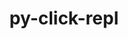 ---
title: "py-click-repl"
layout: cache
categories: [package, develop]
meta: {"versions": ["0.1.6"], "compilers": ["gcc@=7.5.0"], "oss": ["ubuntu18.04"], "platforms": ["linux"], "targets": ["x86_64", "x86_64_v3"], "stacks": ["radiuss", "root"], "num_specs": 44, "num_specs_by_stack": {"root": 44, "radiuss": 2}}
spec_details: [{"hash": "bxmebqgapltj7ysbfcgatcjr3irkuozf", "compiler": "gcc@=7.5.0", "versions": ["0.1.6"], "os": "ubuntu18.04", "platform": "linux", "target": "x86_64", "variants": ["build_system=python_pip"], "stacks": ["root"], "size": "-", "tarball": "https://binaries.spack.io/develop/build_cache/linux-ubuntu18.04-x86_64/gcc-7.5.0/py-click-repl-0.1.6/linux-ubuntu18.04-x86_64-gcc-7.5.0-py-click-repl-0.1.6-bxmebqgapltj7ysbfcgatcjr3irkuozf.spack"}, {"hash": "7kmzxcko5qahetmsu7uwpbltczf7p6wp", "compiler": "gcc@=7.5.0", "versions": ["0.1.6"], "os": "ubuntu18.04", "platform": "linux", "target": "x86_64", "variants": [], "stacks": ["root"], "size": "-", "tarball": "https://binaries.spack.io/develop/build_cache/linux-ubuntu18.04-x86_64/gcc-7.5.0/py-click-repl-0.1.6/linux-ubuntu18.04-x86_64-gcc-7.5.0-py-click-repl-0.1.6-7kmzxcko5qahetmsu7uwpbltczf7p6wp.spack"}, {"hash": "zhs5cqdl4jarxvjyvjbpzwhkta7ncpe6", "compiler": "gcc@=7.5.0", "versions": ["0.1.6"], "os": "ubuntu18.04", "platform": "linux", "target": "x86_64", "variants": [], "stacks": ["root"], "size": "-", "tarball": "https://binaries.spack.io/develop/build_cache/linux-ubuntu18.04-x86_64/gcc-7.5.0/py-click-repl-0.1.6/linux-ubuntu18.04-x86_64-gcc-7.5.0-py-click-repl-0.1.6-zhs5cqdl4jarxvjyvjbpzwhkta7ncpe6.spack"}, {"hash": "hhzlblaqot5nycnksnqx3wssexy2aisa", "compiler": "gcc@=7.5.0", "versions": ["0.1.6"], "os": "ubuntu18.04", "platform": "linux", "target": "x86_64", "variants": ["build_system=python_pip"], "stacks": ["root"], "size": "-", "tarball": "https://binaries.spack.io/develop/build_cache/linux-ubuntu18.04-x86_64/gcc-7.5.0/py-click-repl-0.1.6/linux-ubuntu18.04-x86_64-gcc-7.5.0-py-click-repl-0.1.6-hhzlblaqot5nycnksnqx3wssexy2aisa.spack"}, {"hash": "kvf6b7y6cayaypv6xpzs5gxebo6apviq", "compiler": "gcc@=7.5.0", "versions": ["0.1.6"], "os": "ubuntu18.04", "platform": "linux", "target": "x86_64", "variants": [], "stacks": ["root"], "size": "-", "tarball": "https://binaries.spack.io/develop/build_cache/linux-ubuntu18.04-x86_64/gcc-7.5.0/py-click-repl-0.1.6/linux-ubuntu18.04-x86_64-gcc-7.5.0-py-click-repl-0.1.6-kvf6b7y6cayaypv6xpzs5gxebo6apviq.spack"}, {"hash": "xkryri57bhnzlkzhqym4c3myrhyydywi", "compiler": "gcc@=7.5.0", "versions": ["0.1.6"], "os": "ubuntu18.04", "platform": "linux", "target": "x86_64", "variants": [], "stacks": ["root"], "size": "-", "tarball": "https://binaries.spack.io/develop/build_cache/linux-ubuntu18.04-x86_64/gcc-7.5.0/py-click-repl-0.1.6/linux-ubuntu18.04-x86_64-gcc-7.5.0-py-click-repl-0.1.6-xkryri57bhnzlkzhqym4c3myrhyydywi.spack"}, {"hash": "7zbgoqqleedqa5szs54ihcqdyvvropem", "compiler": "gcc@=7.5.0", "versions": ["0.1.6"], "os": "ubuntu18.04", "platform": "linux", "target": "x86_64", "variants": [], "stacks": ["root"], "size": "-", "tarball": "https://binaries.spack.io/develop/build_cache/linux-ubuntu18.04-x86_64/gcc-7.5.0/py-click-repl-0.1.6/linux-ubuntu18.04-x86_64-gcc-7.5.0-py-click-repl-0.1.6-7zbgoqqleedqa5szs54ihcqdyvvropem.spack"}, {"hash": "6xaaunhwr56l2csphk5cfnhipao2h5mq", "compiler": "gcc@=7.5.0", "versions": ["0.1.6"], "os": "ubuntu18.04", "platform": "linux", "target": "x86_64", "variants": [], "stacks": ["root"], "size": "-", "tarball": "https://binaries.spack.io/develop/build_cache/linux-ubuntu18.04-x86_64/gcc-7.5.0/py-click-repl-0.1.6/linux-ubuntu18.04-x86_64-gcc-7.5.0-py-click-repl-0.1.6-6xaaunhwr56l2csphk5cfnhipao2h5mq.spack"}, {"hash": "yiqrn7hddysvpyztkjjkdyf4r2hsdkj6", "compiler": "gcc@=7.5.0", "versions": ["0.1.6"], "os": "ubuntu18.04", "platform": "linux", "target": "x86_64", "variants": [], "stacks": ["root"], "size": "-", "tarball": "https://binaries.spack.io/develop/build_cache/linux-ubuntu18.04-x86_64/gcc-7.5.0/py-click-repl-0.1.6/linux-ubuntu18.04-x86_64-gcc-7.5.0-py-click-repl-0.1.6-yiqrn7hddysvpyztkjjkdyf4r2hsdkj6.spack"}, {"hash": "ria6hr2acxqr6fugulr2ynsasptyacj5", "compiler": "gcc@=7.5.0", "versions": ["0.1.6"], "os": "ubuntu18.04", "platform": "linux", "target": "x86_64", "variants": [], "stacks": ["root"], "size": "-", "tarball": "https://binaries.spack.io/develop/build_cache/linux-ubuntu18.04-x86_64/gcc-7.5.0/py-click-repl-0.1.6/linux-ubuntu18.04-x86_64-gcc-7.5.0-py-click-repl-0.1.6-ria6hr2acxqr6fugulr2ynsasptyacj5.spack"}, {"hash": "sdbjc2azultrrkjjuft37rff4woo57am", "compiler": "gcc@=7.5.0", "versions": ["0.1.6"], "os": "ubuntu18.04", "platform": "linux", "target": "x86_64", "variants": [], "stacks": ["root"], "size": "-", "tarball": "https://binaries.spack.io/develop/build_cache/linux-ubuntu18.04-x86_64/gcc-7.5.0/py-click-repl-0.1.6/linux-ubuntu18.04-x86_64-gcc-7.5.0-py-click-repl-0.1.6-sdbjc2azultrrkjjuft37rff4woo57am.spack"}, {"hash": "lxqpfhzernlu7gv5bklj5z7xhk75gon2", "compiler": "gcc@=7.5.0", "versions": ["0.1.6"], "os": "ubuntu18.04", "platform": "linux", "target": "x86_64", "variants": ["build_system=python_pip"], "stacks": ["root"], "size": "-", "tarball": "https://binaries.spack.io/develop/build_cache/linux-ubuntu18.04-x86_64/gcc-7.5.0/py-click-repl-0.1.6/linux-ubuntu18.04-x86_64-gcc-7.5.0-py-click-repl-0.1.6-lxqpfhzernlu7gv5bklj5z7xhk75gon2.spack"}, {"hash": "k3fmeh4ec42fa7ji4am46xn7bkttds4l", "compiler": "gcc@=7.5.0", "versions": ["0.1.6"], "os": "ubuntu18.04", "platform": "linux", "target": "x86_64", "variants": [], "stacks": ["root"], "size": "-", "tarball": "https://binaries.spack.io/develop/build_cache/linux-ubuntu18.04-x86_64/gcc-7.5.0/py-click-repl-0.1.6/linux-ubuntu18.04-x86_64-gcc-7.5.0-py-click-repl-0.1.6-k3fmeh4ec42fa7ji4am46xn7bkttds4l.spack"}, {"hash": "qhrvlyr6zbldpqdycwfuykrw4rfzr5uc", "compiler": "gcc@=7.5.0", "versions": ["0.1.6"], "os": "ubuntu18.04", "platform": "linux", "target": "x86_64", "variants": [], "stacks": ["root"], "size": "-", "tarball": "https://binaries.spack.io/develop/build_cache/linux-ubuntu18.04-x86_64/gcc-7.5.0/py-click-repl-0.1.6/linux-ubuntu18.04-x86_64-gcc-7.5.0-py-click-repl-0.1.6-qhrvlyr6zbldpqdycwfuykrw4rfzr5uc.spack"}, {"hash": "7euj2euj2r3fczdryjce5gm6vxubkl7a", "compiler": "gcc@=7.5.0", "versions": ["0.1.6"], "os": "ubuntu18.04", "platform": "linux", "target": "x86_64", "variants": [], "stacks": ["root"], "size": "-", "tarball": "https://binaries.spack.io/develop/build_cache/linux-ubuntu18.04-x86_64/gcc-7.5.0/py-click-repl-0.1.6/linux-ubuntu18.04-x86_64-gcc-7.5.0-py-click-repl-0.1.6-7euj2euj2r3fczdryjce5gm6vxubkl7a.spack"}, {"hash": "rbiscb24lm3zh5mlv37lkn2zhkdfi7s4", "compiler": "gcc@=7.5.0", "versions": ["0.1.6"], "os": "ubuntu18.04", "platform": "linux", "target": "x86_64", "variants": [], "stacks": ["root"], "size": "-", "tarball": "https://binaries.spack.io/develop/build_cache/linux-ubuntu18.04-x86_64/gcc-7.5.0/py-click-repl-0.1.6/linux-ubuntu18.04-x86_64-gcc-7.5.0-py-click-repl-0.1.6-rbiscb24lm3zh5mlv37lkn2zhkdfi7s4.spack"}, {"hash": "34ssy35lv2eobeob3vbpjo2oelo22ege", "compiler": "gcc@=7.5.0", "versions": ["0.1.6"], "os": "ubuntu18.04", "platform": "linux", "target": "x86_64", "variants": [], "stacks": ["root"], "size": "-", "tarball": "https://binaries.spack.io/develop/build_cache/linux-ubuntu18.04-x86_64/gcc-7.5.0/py-click-repl-0.1.6/linux-ubuntu18.04-x86_64-gcc-7.5.0-py-click-repl-0.1.6-34ssy35lv2eobeob3vbpjo2oelo22ege.spack"}, {"hash": "6fank6jemiy7bvzptvw7v2isew44q37v", "compiler": "gcc@=7.5.0", "versions": ["0.1.6"], "os": "ubuntu18.04", "platform": "linux", "target": "x86_64", "variants": [], "stacks": ["root"], "size": "-", "tarball": "https://binaries.spack.io/develop/build_cache/linux-ubuntu18.04-x86_64/gcc-7.5.0/py-click-repl-0.1.6/linux-ubuntu18.04-x86_64-gcc-7.5.0-py-click-repl-0.1.6-6fank6jemiy7bvzptvw7v2isew44q37v.spack"}, {"hash": "czp7use4iqm6t7rd45tfeklb3papyyfx", "compiler": "gcc@=7.5.0", "versions": ["0.1.6"], "os": "ubuntu18.04", "platform": "linux", "target": "x86_64", "variants": [], "stacks": ["root"], "size": "-", "tarball": "https://binaries.spack.io/develop/build_cache/linux-ubuntu18.04-x86_64/gcc-7.5.0/py-click-repl-0.1.6/linux-ubuntu18.04-x86_64-gcc-7.5.0-py-click-repl-0.1.6-czp7use4iqm6t7rd45tfeklb3papyyfx.spack"}, {"hash": "h2l3jhjj6ndqlu6lmfj7doqf7hebryxm", "compiler": "gcc@=7.5.0", "versions": ["0.1.6"], "os": "ubuntu18.04", "platform": "linux", "target": "x86_64", "variants": [], "stacks": ["root"], "size": "-", "tarball": "https://binaries.spack.io/develop/build_cache/linux-ubuntu18.04-x86_64/gcc-7.5.0/py-click-repl-0.1.6/linux-ubuntu18.04-x86_64-gcc-7.5.0-py-click-repl-0.1.6-h2l3jhjj6ndqlu6lmfj7doqf7hebryxm.spack"}, {"hash": "hmjjdfx37mohb2ykg7gggqnyxualdepr", "compiler": "gcc@=7.5.0", "versions": ["0.1.6"], "os": "ubuntu18.04", "platform": "linux", "target": "x86_64", "variants": [], "stacks": ["root"], "size": "-", "tarball": "https://binaries.spack.io/develop/build_cache/linux-ubuntu18.04-x86_64/gcc-7.5.0/py-click-repl-0.1.6/linux-ubuntu18.04-x86_64-gcc-7.5.0-py-click-repl-0.1.6-hmjjdfx37mohb2ykg7gggqnyxualdepr.spack"}, {"hash": "oiir6gggy4vudfxm6jhqdoiwrrx4falg", "compiler": "gcc@=7.5.0", "versions": ["0.1.6"], "os": "ubuntu18.04", "platform": "linux", "target": "x86_64", "variants": [], "stacks": ["root"], "size": "-", "tarball": "https://binaries.spack.io/develop/build_cache/linux-ubuntu18.04-x86_64/gcc-7.5.0/py-click-repl-0.1.6/linux-ubuntu18.04-x86_64-gcc-7.5.0-py-click-repl-0.1.6-oiir6gggy4vudfxm6jhqdoiwrrx4falg.spack"}, {"hash": "n3zh56dj7ce4icy7c5f4h3zlhu2pmyeo", "compiler": "gcc@=7.5.0", "versions": ["0.1.6"], "os": "ubuntu18.04", "platform": "linux", "target": "x86_64", "variants": [], "stacks": ["root"], "size": "-", "tarball": "https://binaries.spack.io/develop/build_cache/linux-ubuntu18.04-x86_64/gcc-7.5.0/py-click-repl-0.1.6/linux-ubuntu18.04-x86_64-gcc-7.5.0-py-click-repl-0.1.6-n3zh56dj7ce4icy7c5f4h3zlhu2pmyeo.spack"}, {"hash": "tvqv5xeqjd4hzbprjxfpbocuswcdugq5", "compiler": "gcc@=7.5.0", "versions": ["0.1.6"], "os": "ubuntu18.04", "platform": "linux", "target": "x86_64", "variants": [], "stacks": ["root"], "size": "-", "tarball": "https://binaries.spack.io/develop/build_cache/linux-ubuntu18.04-x86_64/gcc-7.5.0/py-click-repl-0.1.6/linux-ubuntu18.04-x86_64-gcc-7.5.0-py-click-repl-0.1.6-tvqv5xeqjd4hzbprjxfpbocuswcdugq5.spack"}, {"hash": "b7ykak6hx7vs6rpqa3uotkxcneo5ahjh", "compiler": "gcc@=7.5.0", "versions": ["0.1.6"], "os": "ubuntu18.04", "platform": "linux", "target": "x86_64", "variants": [], "stacks": ["root"], "size": "-", "tarball": "https://binaries.spack.io/develop/build_cache/linux-ubuntu18.04-x86_64/gcc-7.5.0/py-click-repl-0.1.6/linux-ubuntu18.04-x86_64-gcc-7.5.0-py-click-repl-0.1.6-b7ykak6hx7vs6rpqa3uotkxcneo5ahjh.spack"}, {"hash": "rim4rchftlpsymzlmqvwayan5p43wil4", "compiler": "gcc@=7.5.0", "versions": ["0.1.6"], "os": "ubuntu18.04", "platform": "linux", "target": "x86_64", "variants": [], "stacks": ["root"], "size": "-", "tarball": "https://binaries.spack.io/develop/build_cache/linux-ubuntu18.04-x86_64/gcc-7.5.0/py-click-repl-0.1.6/linux-ubuntu18.04-x86_64-gcc-7.5.0-py-click-repl-0.1.6-rim4rchftlpsymzlmqvwayan5p43wil4.spack"}, {"hash": "63hraigkdtzgzxcolqnqvvynedgjslt5", "compiler": "gcc@=7.5.0", "versions": ["0.1.6"], "os": "ubuntu18.04", "platform": "linux", "target": "x86_64", "variants": [], "stacks": ["root"], "size": "-", "tarball": "https://binaries.spack.io/develop/build_cache/linux-ubuntu18.04-x86_64/gcc-7.5.0/py-click-repl-0.1.6/linux-ubuntu18.04-x86_64-gcc-7.5.0-py-click-repl-0.1.6-63hraigkdtzgzxcolqnqvvynedgjslt5.spack"}, {"hash": "b3yckbccp5rule6hcngz7ur63wr2zuxx", "compiler": "gcc@=7.5.0", "versions": ["0.1.6"], "os": "ubuntu18.04", "platform": "linux", "target": "x86_64", "variants": [], "stacks": ["root"], "size": "-", "tarball": "https://binaries.spack.io/develop/build_cache/linux-ubuntu18.04-x86_64/gcc-7.5.0/py-click-repl-0.1.6/linux-ubuntu18.04-x86_64-gcc-7.5.0-py-click-repl-0.1.6-b3yckbccp5rule6hcngz7ur63wr2zuxx.spack"}, {"hash": "jadwib46mnex6oemii3p54w6c3bqlyhd", "compiler": "gcc@=7.5.0", "versions": ["0.1.6"], "os": "ubuntu18.04", "platform": "linux", "target": "x86_64", "variants": [], "stacks": ["root"], "size": "-", "tarball": "https://binaries.spack.io/develop/build_cache/linux-ubuntu18.04-x86_64/gcc-7.5.0/py-click-repl-0.1.6/linux-ubuntu18.04-x86_64-gcc-7.5.0-py-click-repl-0.1.6-jadwib46mnex6oemii3p54w6c3bqlyhd.spack"}, {"hash": "3ph27ghadkbjlug6gsvavgpuvzr3qvb3", "compiler": "gcc@=7.5.0", "versions": ["0.1.6"], "os": "ubuntu18.04", "platform": "linux", "target": "x86_64", "variants": [], "stacks": ["root"], "size": "-", "tarball": "https://binaries.spack.io/develop/build_cache/linux-ubuntu18.04-x86_64/gcc-7.5.0/py-click-repl-0.1.6/linux-ubuntu18.04-x86_64-gcc-7.5.0-py-click-repl-0.1.6-3ph27ghadkbjlug6gsvavgpuvzr3qvb3.spack"}, {"hash": "omjzk2wpqpiwx72vb4ealnpcyhm224id", "compiler": "gcc@=7.5.0", "versions": ["0.1.6"], "os": "ubuntu18.04", "platform": "linux", "target": "x86_64", "variants": [], "stacks": ["root"], "size": "-", "tarball": "https://binaries.spack.io/develop/build_cache/linux-ubuntu18.04-x86_64/gcc-7.5.0/py-click-repl-0.1.6/linux-ubuntu18.04-x86_64-gcc-7.5.0-py-click-repl-0.1.6-omjzk2wpqpiwx72vb4ealnpcyhm224id.spack"}, {"hash": "al46uhgmz56ptf2ef46qakjvfhvv7ros", "compiler": "gcc@=7.5.0", "versions": ["0.1.6"], "os": "ubuntu18.04", "platform": "linux", "target": "x86_64", "variants": [], "stacks": ["root"], "size": "-", "tarball": "https://binaries.spack.io/develop/build_cache/linux-ubuntu18.04-x86_64/gcc-7.5.0/py-click-repl-0.1.6/linux-ubuntu18.04-x86_64-gcc-7.5.0-py-click-repl-0.1.6-al46uhgmz56ptf2ef46qakjvfhvv7ros.spack"}, {"hash": "asclekhonyq3f24l2zbzleed2qqrpiyj", "compiler": "gcc@=7.5.0", "versions": ["0.1.6"], "os": "ubuntu18.04", "platform": "linux", "target": "x86_64", "variants": [], "stacks": ["root"], "size": "-", "tarball": "https://binaries.spack.io/develop/build_cache/linux-ubuntu18.04-x86_64/gcc-7.5.0/py-click-repl-0.1.6/linux-ubuntu18.04-x86_64-gcc-7.5.0-py-click-repl-0.1.6-asclekhonyq3f24l2zbzleed2qqrpiyj.spack"}, {"hash": "fpmqczffmhhhlhtm4fknrbufai3wsxmo", "compiler": "gcc@=7.5.0", "versions": ["0.1.6"], "os": "ubuntu18.04", "platform": "linux", "target": "x86_64", "variants": ["build_system=python_pip"], "stacks": ["root"], "size": "-", "tarball": "https://binaries.spack.io/develop/build_cache/linux-ubuntu18.04-x86_64/gcc-7.5.0/py-click-repl-0.1.6/linux-ubuntu18.04-x86_64-gcc-7.5.0-py-click-repl-0.1.6-fpmqczffmhhhlhtm4fknrbufai3wsxmo.spack"}, {"hash": "fx5soif6w6rp4tnnolevuma22lp2ge7u", "compiler": "gcc@=7.5.0", "versions": ["0.1.6"], "os": "ubuntu18.04", "platform": "linux", "target": "x86_64_v3", "variants": ["build_system=python_pip"], "stacks": ["root"], "size": "-", "tarball": "https://binaries.spack.io/develop/build_cache/linux-ubuntu18.04-x86_64_v3/gcc-7.5.0/py-click-repl-0.1.6/linux-ubuntu18.04-x86_64_v3-gcc-7.5.0-py-click-repl-0.1.6-fx5soif6w6rp4tnnolevuma22lp2ge7u.spack"}, {"hash": "hcy6u7gkytxtjg7p6vcvsrbel6g42cyw", "compiler": "gcc@=7.5.0", "versions": ["0.1.6"], "os": "ubuntu18.04", "platform": "linux", "target": "x86_64_v3", "variants": ["build_system=python_pip"], "stacks": ["radiuss", "root"], "size": "-", "tarball": "https://binaries.spack.io/develop/build_cache/linux-ubuntu18.04-x86_64_v3/gcc-7.5.0/py-click-repl-0.1.6/linux-ubuntu18.04-x86_64_v3-gcc-7.5.0-py-click-repl-0.1.6-hcy6u7gkytxtjg7p6vcvsrbel6g42cyw.spack"}, {"hash": "3mzjfq4klh4vy2g7zxvdamy4tcnzqsvx", "compiler": "gcc@=7.5.0", "versions": ["0.1.6"], "os": "ubuntu18.04", "platform": "linux", "target": "x86_64_v3", "variants": ["build_system=python_pip"], "stacks": ["root"], "size": "-", "tarball": "https://binaries.spack.io/develop/build_cache/linux-ubuntu18.04-x86_64_v3/gcc-7.5.0/py-click-repl-0.1.6/linux-ubuntu18.04-x86_64_v3-gcc-7.5.0-py-click-repl-0.1.6-3mzjfq4klh4vy2g7zxvdamy4tcnzqsvx.spack"}, {"hash": "336c74l7dzcow7neyjbq7vpfu4sbdvzq", "compiler": "gcc@=7.5.0", "versions": ["0.1.6"], "os": "ubuntu18.04", "platform": "linux", "target": "x86_64_v3", "variants": ["build_system=python_pip"], "stacks": ["root"], "size": "-", "tarball": "https://binaries.spack.io/develop/build_cache/linux-ubuntu18.04-x86_64_v3/gcc-7.5.0/py-click-repl-0.1.6/linux-ubuntu18.04-x86_64_v3-gcc-7.5.0-py-click-repl-0.1.6-336c74l7dzcow7neyjbq7vpfu4sbdvzq.spack"}, {"hash": "ftzpelgb7j55c7kedum7n2iea2hwxtxp", "compiler": "gcc@=7.5.0", "versions": ["0.1.6"], "os": "ubuntu18.04", "platform": "linux", "target": "x86_64_v3", "variants": ["build_system=python_pip"], "stacks": ["root"], "size": "-", "tarball": "https://binaries.spack.io/develop/build_cache/linux-ubuntu18.04-x86_64_v3/gcc-7.5.0/py-click-repl-0.1.6/linux-ubuntu18.04-x86_64_v3-gcc-7.5.0-py-click-repl-0.1.6-ftzpelgb7j55c7kedum7n2iea2hwxtxp.spack"}, {"hash": "dblzv2j3x3rqnulbvekuaxo6rbwkpyzc", "compiler": "gcc@=7.5.0", "versions": ["0.1.6"], "os": "ubuntu18.04", "platform": "linux", "target": "x86_64_v3", "variants": ["build_system=python_pip"], "stacks": ["radiuss", "root"], "size": "-", "tarball": "https://binaries.spack.io/develop/build_cache/linux-ubuntu18.04-x86_64_v3/gcc-7.5.0/py-click-repl-0.1.6/linux-ubuntu18.04-x86_64_v3-gcc-7.5.0-py-click-repl-0.1.6-dblzv2j3x3rqnulbvekuaxo6rbwkpyzc.spack"}, {"hash": "pyz6pnfxpvxholhomferpb37ubafmqee", "compiler": "gcc@=7.5.0", "versions": ["0.1.6"], "os": "ubuntu18.04", "platform": "linux", "target": "x86_64_v3", "variants": ["build_system=python_pip"], "stacks": ["root"], "size": "-", "tarball": "https://binaries.spack.io/develop/build_cache/linux-ubuntu18.04-x86_64_v3/gcc-7.5.0/py-click-repl-0.1.6/linux-ubuntu18.04-x86_64_v3-gcc-7.5.0-py-click-repl-0.1.6-pyz6pnfxpvxholhomferpb37ubafmqee.spack"}, {"hash": "ing5sd5q7npn5wdb444soifff723se7s", "compiler": "gcc@=7.5.0", "versions": ["0.1.6"], "os": "ubuntu18.04", "platform": "linux", "target": "x86_64_v3", "variants": ["build_system=python_pip"], "stacks": ["root"], "size": "-", "tarball": "https://binaries.spack.io/develop/build_cache/linux-ubuntu18.04-x86_64_v3/gcc-7.5.0/py-click-repl-0.1.6/linux-ubuntu18.04-x86_64_v3-gcc-7.5.0-py-click-repl-0.1.6-ing5sd5q7npn5wdb444soifff723se7s.spack"}, {"hash": "nmv2hp4vcck4j3amucsmdpoujio5yox3", "compiler": "gcc@=7.5.0", "versions": ["0.1.6"], "os": "ubuntu18.04", "platform": "linux", "target": "x86_64_v3", "variants": ["build_system=python_pip"], "stacks": ["root"], "size": "-", "tarball": "https://binaries.spack.io/develop/build_cache/linux-ubuntu18.04-x86_64_v3/gcc-7.5.0/py-click-repl-0.1.6/linux-ubuntu18.04-x86_64_v3-gcc-7.5.0-py-click-repl-0.1.6-nmv2hp4vcck4j3amucsmdpoujio5yox3.spack"}, {"hash": "pnks372qrebgztjhvajn2suxbk2aoa6v", "compiler": "gcc@=7.5.0", "versions": ["0.1.6"], "os": "ubuntu18.04", "platform": "linux", "target": "x86_64_v3", "variants": ["build_system=python_pip"], "stacks": ["root"], "size": "-", "tarball": "https://binaries.spack.io/develop/build_cache/linux-ubuntu18.04-x86_64_v3/gcc-7.5.0/py-click-repl-0.1.6/linux-ubuntu18.04-x86_64_v3-gcc-7.5.0-py-click-repl-0.1.6-pnks372qrebgztjhvajn2suxbk2aoa6v.spack"}]
---